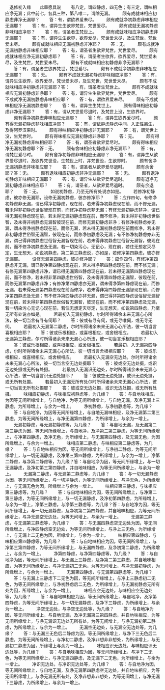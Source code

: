 <!-- { "loadSidebar": true } -->
　退修初入缘　　此章愿具说
　　有八定，谓四静虑，四无色；有三定，谓味相应净无漏；此中前七，各具三种，第八唯二，谓除无漏。
　　颇有成就味相应初静虑非净无漏耶？
　　答：有，谓欲界爱未尽。
　　颇有成就净初静虑非味相应无漏耶？
　　答：有，谓异生生欲界梵世，梵世爱尽。
　　颇有成就无漏初静虑非味相应净耶？
　　答：有，谓圣者生梵世上。
　　颇有成就味相应净初静虑非无漏耶？
　　答：有，谓异生生欲界，欲界爱尽，梵世爱未尽，及生梵世，梵世爱未尽。
　　颇有成就味相应无漏初静虑非净耶？
　　答：无。
　　颇有成就净无漏初静虑非味相应耶？
　　答：有，谓圣者生欲界梵世，梵世爱尽。
　　颇有成就味相应净无漏初静虑耶？
　　答：有，谓圣者生欲界，欲界爱尽，梵世爱未尽，及生梵世，梵世爱未尽。
　　颇有不成就味相应初静虑非净无漏耶？
　　答：有，谓圣者生欲界梵世，梵世爱尽。
　　颇有不成就净初静虑非味相应无漏耶？
　　答：无。
　　颇有不成就无漏初静虑非味相应净耶？
　　答：有，谓异生生欲界，欲界爱尽，梵世爱未尽，及生梵世，梵世爱未尽。
　　颇有不成就味相应净初静虑非无漏耶？答：
　　有，谓圣者生梵世上。
　　颇有不成就味相应无漏初静虑非净耶？
　　答：有，谓异生生欲界梵世，梵世爱尽。
　　颇有不成就净无漏初静虑非味相应耶？
　　答：有，谓欲界爱未尽。
　　颇有不成就味相应净无漏初静虑耶？
　　答：有，谓异生生梵世上。
　　颇有得味相应初静虑非净无漏耶？
　　答：有，谓从梵世爱尽退时，及梵世上没，生欲界时。
　　颇有得净初静虑非味相应无漏耶？
　　答：有，谓异生欲界爱尽时。
　　颇有得无漏初静虑非味相应净耶？
　　答：有，谓依静虑静虑中间，入正性离生，及得阿罗汉果时。
　　颇有得味相应净初静虑非无漏耶？
　　答：有，谓梵世上没，生梵世时。
　　颇有得味相应无漏初静虑非净耶？
　　答：无。
　　颇有得净无漏初静虑非味相应耶？
　　答：有，谓圣者欲界爱尽时。
　　颇有得味相应净无漏初静虑耶？答：无。
　　颇有舍味相应初静虑非净无漏耶？
　　答：有，谓梵世爱尽时。
　　颇有舍净初静虑非味相应无漏耶？
　　答：有，谓异生从欲界爱尽退时，及欲界梵世没，生梵世上时，并梵世没，生欲界时。
　　颇有舍净无漏初静虑非味相应耶？
　　答：有，谓圣者从欲界爱尽退时。
　　颇有余舍耶？答：无。
　　颇有退味相应初静虑非净无漏耶？
　　答：无。
　　颇有退净初静虑非味相应无漏耶？
　　答：有，谓异生从欲界爱尽退时。
　　颇有退净无漏初静虑非味相应耶？
　　答：有，谓圣者，从欲界爱尽退时。
　　颇有余退耶？
　　答：无。
　　如说初静虑，乃至无所有处说亦如是。
　　若修净初静虑，彼亦修无漏耶，设修无漏初静虑，彼亦修净耶？
　　答：应作四句，有修净初静虑非无漏，谓已得净初静虑，现在前，若未得净初静虑现在前，而不修无漏，若未得非初静虑世俗智现在前，而修净初静虑非无漏；有修无漏初静虑非净，谓已得无漏初静虑现在前，若未得无漏初静虑现在前，而不修净，若未得非初静虑世俗智，及未得非初静虑无漏智彼现在前，而修无漏初静虑非净；有修净初静虑亦无漏，谓未得净初静虑现在前，而修无漏，若未得无漏初静虑现在前而修净，若未得非初静虑世俗智无漏智，彼现在前，而修净初静虑及无漏；有不修净初静虑亦非无漏，谓已得非初静虑世俗智无漏智现在前，若未得非初静虑世俗智无漏智，彼现在前，而不修净初静虑及无漏，若一切染污心，无记心，现在前，若住无想定灭尽定，生无想天，如说初静虑，第二第三静虑说，亦如是，若修净第四静虑，彼亦修无漏耶。
　　设修无漏第四静虑，彼亦修净耶？
　　答：应作四句，有修净第四静虑非无漏，谓已得净第四静虑现在前，若未得净第四静虑现在前，而不修无漏；有修无漏第四静虑非净，谓已得无漏第四静虑现在前，若未得无漏第四静虑现在前，而不修净，若未得非第四静虑世俗智，及未得非第四静虑无漏智，彼现在前，而修无漏第四静虑非净；有修净第四静虑亦无漏，谓未得净第四静虑现在前，而修无漏，若未得无漏第四静虑现在前而修净，若未得非第四静虑无漏智现在前，而修净第四静虑及无漏；有不修净第四静虑亦非无漏，谓已得非第四静虑世俗智无漏智现在前，若未得非第四静虑世俗智无漏智，彼现在前，而不修净第四静虑及无漏，若一切染污心无记心现在前，若住无想定灭尽定，生无想天，如说第四静虑，乃至无所有处说亦如是。
　　若最初入无漏初静虑，尔时所得诸余未来无漏心心所法，彼一切当言有寻有伺耶？
　　答：彼或有寻有伺，或无寻唯伺，或无寻无伺。
　　若最初入无漏第二静虑，尔时所得诸余未来无漏心心所法，彼一切当言喜根相应耶？
　　答：彼或乐根相应，或喜根相应，或舍根相应。
　　若最初入无漏第三静虑，尔时所得诸余未来无漏心心所法，彼一切当言乐根相应耶？
　　答：彼或乐根相应，或喜根相应，或舍根相应。
　　若最初，入无漏第四静虑，尔时所得诸余未来无漏心心所法，彼一切当言舍根相应耶？
　　答：彼或乐根相应，或喜根相应，或舍根相应。
　　若最初入无漏空无边处，尔时所得诸余未来无漏心心所法，彼一切当言空无边处摄耶？
　　答：彼或空无边处摄，或识无边处摄或无所有处摄。
　　若最初入无漏识无边处，尔时所得诸余未来无漏心心所法，彼一切当言识无边处摄耶？
　　答：彼或空无边处摄，或识无边处摄，或无所有处摄。
　　若最初入无漏无所有处尔时所得诸余未来无漏心心所法，彼一切当言无所有处摄耶？
　　答：彼或空无边处摄，或识无边处摄，或无所有处摄。
　　味相应初静虑，与味相应初静虑等，为几缘？
　　答：与自地味相应，为因等无间所缘增上，与自地净，为等无间所缘增上，与自地无漏，及净无漏上三静虑，为所缘增上，与余为一增上。
　　净初静虑，与净初静虑等，为几缘？
　　答：与自地净，为因等无间所缘增上，与自地无漏味相应，及净无漏第二第三静虑，为等无间所缘增上，与净无漏第四静虑，为所缘增上，与余为一增上。
　　无漏初静虑，与无漏初静虑等，为几缘？
　　答：与自地无漏，及无漏第二第三静虑为因，等无间所缘增上，与自地净，及净第二第三静虑，为等无间所缘增上，与净第四静虑，及净无色，为所缘增上，与无漏第四静虑，及无漏无色，为因所缘增上，与余为一增上。
　　味相应第二静虑，与味相应第二静虑等，为几缘？
　　答：与自地味相应为因，等无间所缘增上，与净初二静虑，为等无间所缘增上，与一切无漏静虑，及净第三第四静虑，为所缘增上，与余为一增上，净第二静虑，与净第二静虑等，为几缘？答：与自地净为因，等无间所缘增上，与一切无漏静虑，及净初第三第四静虑，并自地味相应，为等无间所缘增上，与余为一增上。
　　无漏第二静虑，与无漏第二静虑等，为几缘？
　　答：与一切无漏静虑为因，等无间所缘增上，与一切净静虑，为等无间所缘增上，与净无色，为所缘增上，与无漏无色为因，所缘增上与余为一增上。
　　味相应第三静虑，与味相应第三静虑等，为几缘？
　　答：与自地味相应为因，等无间所缘增上，与净第二第三静虑，为等无间所缘增上，与一切无漏静虑，及净初第四静虑，为所缘增上，与余为一增上，净第三静虑，与净第三静虑等，为几缘？答：与自地净为因，等无间所缘增上，与一切无漏静虑，及净初第二第四静虑，并自地味相应，为等无间所缘增上，与净无漏空无边处，为等无间增上，与余为一增上。
　　无漏第三静虑，与无漏第三静虑等，为几缘？
　　答：与无漏四静虑空无边处为因，等无间所缘增上，与净四静虑空无边处，为等无间所缘增上，与净上三无色，为所缘增上，与无漏上二无色为因，所缘增上，与余为一增上。
　　味相应第四静虑，与味相应第四静虑等，为几缘？
　　答：与自地味相应为因，等无间所缘增上，与净第三第四静虑，为等无间所缘增上，与无漏四静虑，及净初第二静虑，为所缘增上，与余为一增上。
　　净第四静虑，与净第四静虑等，为几缘？
　　答：与自地净为因，等无间所缘增上，与无漏上三静虑，及净第二第三静虑，并自地味相应，为等无间所缘增上，与净无漏初二无色，为等无间增上，与净无漏初静虑，为所缘增上，与余为一增上。
　　无漏第四静虑，与无漏第四静虑等，为几缘？
　　答：与无漏上三静虑下二无色为因，等无间所缘增上，与净上三静虑初二无色，为等无间所缘增上，与净初静虑后二无色，为所缘增上，与无漏初静虑无所有处为因，所缘增上，与余为一增上。
　　味相应空无边处，与味相应空无边处等，为几缘？
　　答：与自地味相应为因，等无间所缘增上，与自地净，及净第四静虑，为等无间所缘增上，与一切无漏静虑，及净下三静虑，为所缘增上，与余为一增上。
　　净空无边处，与净空无边处等，为几缘？
　　答：与自地净为因，等无间所缘增上，与自地无漏，及净无漏第三第四静虑，并自地味相应，为等无间所缘增上，与净无漏识无边处无所有处，为等无间增上，与净无漏初第二静虑，为所缘增上，与余为一增上。
　　无漏空无边处，与无漏空无边处等，为几缘？
　　答：与无漏三无色后二静虑为因，等无间所缘增上，与净下三无色后二静虑，为等无间所缘增上，与净初二静虑，及净非想非非想处，为所缘增上，与无漏初二静虑为因，所缘增上与余为一增上。
　　味相应识无边处，与味相应识无边处等，为几缘？
　　答：与自地味相应为因，等无间所缘增上，与净下二无色，为等无间所缘增上，与净无漏四静虑，及无漏下二无色，为所缘增上，与余为一增上。
　　净识无边处，与净识无边处等，为几缘？
　　答：与自地净为因，等无间所缘增上，与自地无漏，及净无漏第四静虑空无边处，并自地味相应，为等无间所缘增上，与净无漏无所有处，及净非想非非想处，为等无间增上，与净无漏下三静虑，为所缘增上，与余为一增上。
